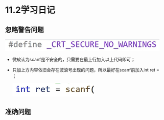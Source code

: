 # 11.2学习日记

## 忽略警告问题

![VS对scanf的忽略警告](./picture1/VS对scanf的忽略警告.jpg)

- 微软认为scanf是不安全的，只需要在最上行加入以上代码即可；

- 只加上方内容依旧会存在波浪号出现的问题，所以最好在scanf前加入int ret = ；

  ![兼容内容](./picture1/兼容内容.jpg)

## 准确问题

